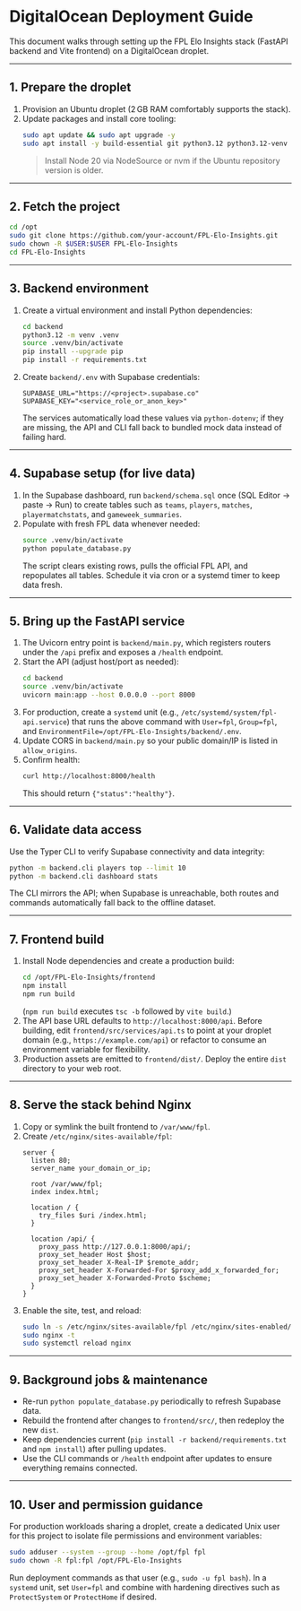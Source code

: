 # DigitalOcean Deployment Guide

This document walks through setting up the FPL Elo Insights stack (FastAPI backend and Vite frontend) on a DigitalOcean droplet.

---

## 1. Prepare the droplet

1. Provision an Ubuntu droplet (2 GB RAM comfortably supports the stack).
2. Update packages and install core tooling:
   ```bash
   sudo apt update && sudo apt upgrade -y
   sudo apt install -y build-essential git python3.12 python3.12-venv python3-pip nodejs npm nginx
   ```
   > Install Node 20 via NodeSource or nvm if the Ubuntu repository version is older.

---

## 2. Fetch the project

```bash
cd /opt
sudo git clone https://github.com/your-account/FPL-Elo-Insights.git
sudo chown -R $USER:$USER FPL-Elo-Insights
cd FPL-Elo-Insights
```

---

## 3. Backend environment

1. Create a virtual environment and install Python dependencies:
   ```bash
   cd backend
   python3.12 -m venv .venv
   source .venv/bin/activate
   pip install --upgrade pip
   pip install -r requirements.txt
   ```
2. Create `backend/.env` with Supabase credentials:
   ```env
   SUPABASE_URL="https://<project>.supabase.co"
   SUPABASE_KEY="<service_role_or_anon_key>"
   ```
   The services automatically load these values via `python-dotenv`; if they are missing, the API and CLI fall back to bundled mock data instead of failing hard.

---

## 4. Supabase setup (for live data)

1. In the Supabase dashboard, run `backend/schema.sql` once (SQL Editor → paste → Run) to create tables such as `teams`, `players`, `matches`, `playermatchstats`, and `gameweek_summaries`.
2. Populate with fresh FPL data whenever needed:
   ```bash
   source .venv/bin/activate
   python populate_database.py
   ```
   The script clears existing rows, pulls the official FPL API, and repopulates all tables. Schedule it via cron or a systemd timer to keep data fresh.

---

## 5. Bring up the FastAPI service

1. The Uvicorn entry point is `backend/main.py`, which registers routers under the `/api` prefix and exposes a `/health` endpoint.
2. Start the API (adjust host/port as needed):
   ```bash
   cd backend
   source .venv/bin/activate
   uvicorn main:app --host 0.0.0.0 --port 8000
   ```
3. For production, create a `systemd` unit (e.g., `/etc/systemd/system/fpl-api.service`) that runs the above command with `User=fpl`, `Group=fpl`, and `EnvironmentFile=/opt/FPL-Elo-Insights/backend/.env`.
4. Update CORS in `backend/main.py` so your public domain/IP is listed in `allow_origins`.
5. Confirm health:
   ```bash
   curl http://localhost:8000/health
   ```
   This should return `{"status":"healthy"}`.

---

## 6. Validate data access

Use the Typer CLI to verify Supabase connectivity and data integrity:

```bash
python -m backend.cli players top --limit 10
python -m backend.cli dashboard stats
```

The CLI mirrors the API; when Supabase is unreachable, both routes and commands automatically fall back to the offline dataset.

---

## 7. Frontend build

1. Install Node dependencies and create a production build:
   ```bash
   cd /opt/FPL-Elo-Insights/frontend
   npm install
   npm run build
   ```
   (`npm run build` executes `tsc -b` followed by `vite build`.)
2. The API base URL defaults to `http://localhost:8000/api`. Before building, edit `frontend/src/services/api.ts` to point at your droplet domain (e.g., `https://example.com/api`) or refactor to consume an environment variable for flexibility.
3. Production assets are emitted to `frontend/dist/`. Deploy the entire `dist` directory to your web root.

---

## 8. Serve the stack behind Nginx

1. Copy or symlink the built frontend to `/var/www/fpl`.
2. Create `/etc/nginx/sites-available/fpl`:
   ```nginx
   server {
     listen 80;
     server_name your_domain_or_ip;

     root /var/www/fpl;
     index index.html;

     location / {
       try_files $uri /index.html;
     }

     location /api/ {
       proxy_pass http://127.0.0.1:8000/api/;
       proxy_set_header Host $host;
       proxy_set_header X-Real-IP $remote_addr;
       proxy_set_header X-Forwarded-For $proxy_add_x_forwarded_for;
       proxy_set_header X-Forwarded-Proto $scheme;
     }
   }
   ```
3. Enable the site, test, and reload:
   ```bash
   sudo ln -s /etc/nginx/sites-available/fpl /etc/nginx/sites-enabled/
   sudo nginx -t
   sudo systemctl reload nginx
   ```

---

## 9. Background jobs & maintenance

* Re-run `python populate_database.py` periodically to refresh Supabase data.
* Rebuild the frontend after changes to `frontend/src/`, then redeploy the new `dist`.
* Keep dependencies current (`pip install -r backend/requirements.txt` and `npm install`) after pulling updates.
* Use the CLI commands or `/health` endpoint after updates to ensure everything remains connected.

---

## 10. User and permission guidance

For production workloads sharing a droplet, create a dedicated Unix user for this project to isolate file permissions and environment variables:

```bash
sudo adduser --system --group --home /opt/fpl fpl
sudo chown -R fpl:fpl /opt/FPL-Elo-Insights
```

Run deployment commands as that user (e.g., `sudo -u fpl bash`). In a `systemd` unit, set `User=fpl` and combine with hardening directives such as `ProtectSystem` or `ProtectHome` if desired.

